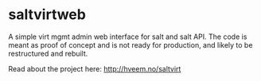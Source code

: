 saltvirtweb
===========

A simple virt mgmt admin web interface for salt and salt API. The code is meant as proof of concept and is not ready for production, and likely to be restructured and rebuilt.

Read about the project here:
http://hveem.no/saltvirt
